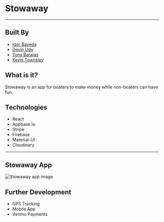 # Stowaway
---
## Built By
* [Igor Baveda](https://github.com/ibaveda)
* [Devin Udy](https://github.com/dmudy)
* [Tony Barajas](https://github.com/Tonybarajas21)
* [Kevin Townsley](https://github.com/MorganMaxwell)

## What is it?
Stowaway is an app for boaters to make money while non-boaters can have fun.

## Technologies
* React
* Appbase.io
* Stripe
* Firebase
* Material-UI
* Cloudinary
---
## Stowaway App


![Stowaway app image](https://imgur.com/HgHypc8)


## Further Development
* GPS Tracking
* Mobile App
* Venmo Payments
